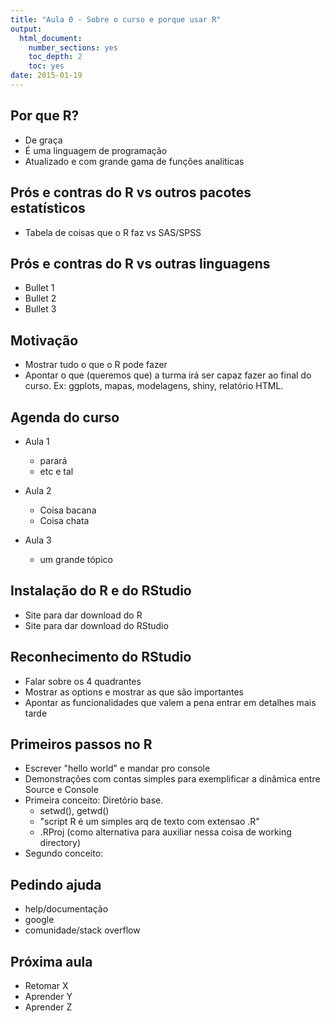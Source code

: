 ```yaml
---
title: "Aula 0 - Sobre o curso e porque usar R"
output:
  html_document:
    number_sections: yes
    toc_depth: 2
    toc: yes
date: 2015-01-19
---
```


## Por que R?

- De graça
- É uma linguagem de programação
- Atualizado e com grande gama de funções analíticas

## Prós e contras do R vs outros pacotes estatísticos

- Tabela de coisas que o R faz vs SAS/SPSS

## Prós e contras do R vs outras linguagens

- Bullet 1
- Bullet 2
- Bullet 3

## Motivação

- Mostrar tudo o que o R pode fazer
- Apontar o que (queremos que) a turma irá ser capaz fazer ao final do curso. Ex: ggplots, mapas, modelagens, shiny,  relatório HTML.

## Agenda do curso

* Aula 1
    + parará
    + etc e tal
  
* Aula 2
    + Coisa bacana
    + Coisa chata
  
* Aula 3
    + um grande tópico
    
## Instalação do R e do RStudio

- Site para dar download do R
- Site para dar download do RStudio

## Reconhecimento do RStudio

- Falar sobre os 4 quadrantes
- Mostrar as options e mostrar as que são importantes
- Apontar as funcionalidades que valem a pena entrar em detalhes mais tarde

## Primeiros passos no R

- Escrever "hello world" e mandar pro console
- Demonstrações com contas simples para exemplificar a dinâmica entre Source e Console
- Primeira conceito: Diretório base. 
    + setwd(), getwd()
    + "script R é um simples arq de texto com extensao .R"
    + .RProj (como alternativa para auxiliar nessa coisa de working directory)
- Segundo conceito:

## Pedindo ajuda

- help/documentação
- google
- comunidade/stack overflow

## Próxima aula

- Retomar X
- Aprender Y
- Aprender Z
